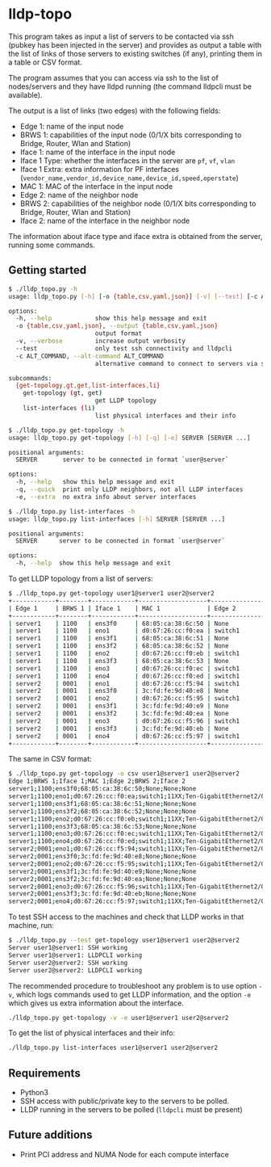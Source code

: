 # lldp-topo

This program takes as input a list of servers to be contacted via ssh (pubkey has been injected in the server) and provides as output a table with the list of links of those servers to existing switches (if any), printing them in a table or CSV format.

The program assumes that you can access via ssh to the list of nodes/servers and they have lldpd running (the command lldpcli must be available).

The output is a list of links (two edges) with the following fields:

- Edge 1: name of the input node
- BRWS 1: capabilities of the input node (0/1/X bits corresponding to Bridge, Router, Wlan and Station)
- Iface 1: name of the interface in the input node
- Iface 1 Type: whether the interfaces in the server are `pf`, `vf`, `vlan`
- Iface 1 Extra: extra information for PF interfaces (`vendor_name,vendor_id,device_name,device_id,speed,operstate`)
- MAC 1: MAC of the interface in the input node
- Edge 2: name of the neighbor node
- BRWS 2: capabilities of the neighbor node (0/1/X bits corresponding to Bridge, Router, Wlan and Station)
- Iface 2: name of the interface in the neighbor node

The information about iface type and iface extra is obtained from the server, running some commands.

## Getting started

```bash
$ ./lldp_topo.py -h
usage: lldp_topo.py [-h] [-o {table,csv,yaml,json}] [-v] [--test] [-c ALT_COMMAND] {get-topology,gt,get,list-interfaces,li} ...

options:
  -h, --help            show this help message and exit
  -o {table,csv,yaml,json}, --output {table,csv,yaml,json}
                        output format
  -v, --verbose         increase output verbosity
  --test                only test ssh connectivity and lldpcli
  -c ALT_COMMAND, --alt-command ALT_COMMAND
                        alternative command to connect to servers via ssh, e.g. `juju ssh`

subcommands:
  {get-topology,gt,get,list-interfaces,li}
    get-topology (gt, get)
                        get LLDP topology
    list-interfaces (li)
                        list physical interfaces and their info

$ ./lldp_topo.py get-topology -h
usage: lldp_topo.py get-topology [-h] [-q] [-e] SERVER [SERVER ...]

positional arguments:
  SERVER       server to be connected in format `user@server`

options:
  -h, --help   show this help message and exit
  -q, --quick  print only LLDP neighbors, not all LLDP interfaces
  -e, --extra  no extra info about server interfaces

$ ./lldp_topo.py list-interfaces -h
usage: lldp_topo.py list-interfaces [-h] SERVER [SERVER ...]

positional arguments:
  SERVER      server to be connected in format `user@server`

options:
  -h, --help  show this help message and exit

```

To get LLDP topology from a list of servers:

```bash
$ ./lldp_topo.py get-topology user1@server1 user2@server2
+------------+--------+------------+-------------------+----------------+--------+---------------------------+
| Edge 1     | BRWS 1 | Iface 1    | MAC 1             | Edge 2         | BRWS 2 | Iface 2                   |
+------------+--------+------------+-------------------+----------------+--------+---------------------------+
| server1    | 1100   | ens3f0     | 68:05:ca:38:6c:50 | None           | None   | None                      |
| server1    | 1100   | eno1       | d0:67:26:cc:f0:ea | switch1        | 11XX   | Ten-GigabitEthernet2/0/9  |
| server1    | 1100   | ens3f1     | 68:05:ca:38:6c:51 | None           | None   | None                      |
| server1    | 1100   | ens3f2     | 68:05:ca:38:6c:52 | None           | None   | None                      |
| server1    | 1100   | eno2       | d0:67:26:cc:f0:eb | switch1        | 11XX   | Ten-GigabitEthernet2/0/10 |
| server1    | 1100   | ens3f3     | 68:05:ca:38:6c:53 | None           | None   | None                      |
| server1    | 1100   | eno3       | d0:67:26:cc:f0:ec | switch1        | 11XX   | Ten-GigabitEthernet2/0/11 |
| server1    | 1100   | eno4       | d0:67:26:cc:f0:ed | switch1        | 11XX   | Ten-GigabitEthernet2/0/12 |
| server2    | 0001   | eno1       | d0:67:26:cc:f5:94 | switch1        | 11XX   | Ten-GigabitEthernet2/0/5  |
| server2    | 0001   | ens3f0     | 3c:fd:fe:9d:40:e8 | None           | None   | None                      |
| server2    | 0001   | eno2       | d0:67:26:cc:f5:95 | switch1        | 11XX   | Ten-GigabitEthernet2/0/6  |
| server2    | 0001   | ens3f1     | 3c:fd:fe:9d:40:e9 | None           | None   | None                      |
| server2    | 0001   | ens3f2     | 3c:fd:fe:9d:40:ea | None           | None   | None                      |
| server2    | 0001   | eno3       | d0:67:26:cc:f5:96 | switch1        | 11XX   | Ten-GigabitEthernet2/0/7  |
| server2    | 0001   | ens3f3     | 3c:fd:fe:9d:40:eb | None           | None   | None                      |
| server2    | 0001   | eno4       | d0:67:26:cc:f5:97 | switch1        | 11XX   | Ten-GigabitEthernet2/0/8  |
+------------+--------+------------+-------------------+----------------+--------+---------------------------+
```

The same in CSV format:

```bash
$ ./lldp_topo.py get-topology -o csv user1@server1 user2@server2
Edge 1;BRWS 1;Iface 1;MAC 1;Edge 2;BRWS 2;Iface 2
server1;1100;ens3f0;68:05:ca:38:6c:50;None;None;None
server1;1100;eno1;d0:67:26:cc:f0:ea;switch1;11XX;Ten-GigabitEthernet2/0/9
server1;1100;ens3f1;68:05:ca:38:6c:51;None;None;None
server1;1100;ens3f2;68:05:ca:38:6c:52;None;None;None
server1;1100;eno2;d0:67:26:cc:f0:eb;switch1;11XX;Ten-GigabitEthernet2/0/10
server1;1100;ens3f3;68:05:ca:38:6c:53;None;None;None
server1;1100;eno3;d0:67:26:cc:f0:ec;switch1;11XX;Ten-GigabitEthernet2/0/11
server1;1100;eno4;d0:67:26:cc:f0:ed;switch1;11XX;Ten-GigabitEthernet2/0/12
server2;0001;eno1;d0:67:26:cc:f5:94;switch1;11XX;Ten-GigabitEthernet2/0/5
server2;0001;ens3f0;3c:fd:fe:9d:40:e8;None;None;None
server2;0001;eno2;d0:67:26:cc:f5:95;switch1;11XX;Ten-GigabitEthernet2/0/6
server2;0001;ens3f1;3c:fd:fe:9d:40:e9;None;None;None
server2;0001;ens3f2;3c:fd:fe:9d:40:ea;None;None;None
server2;0001;eno3;d0:67:26:cc:f5:96;switch1;11XX;Ten-GigabitEthernet2/0/7
server2;0001;ens3f3;3c:fd:fe:9d:40:eb;None;None;None
server2;0001;eno4;d0:67:26:cc:f5:97;switch1;11XX;Ten-GigabitEthernet2/0/8
```

To test SSH access to the machines and check that LLDP works in that machine, run:

```bash
$ ./lldp_topo.py --test get-topology user1@server1 user2@server2
Server user1@server1: SSH working
Server user1@server1: LLDPCLI working
Server user2@server2: SSH working
Server user2@server2: LLDPCLI working
```

The recommended procedure to troubleshoot any problem is to use option `-v`, which logs commands used to get LLDP information, and the option `-e` which gives us extra information about the interface.

```bash
./lldp_topo.py get-topology -v -e user1@server1 user2@server2
```

To get the list of physical interfaces and their info:

```bash
./lldp_topo.py list-interfaces user1@server1 user2@server2
```

## Requirements

- Python3
- SSH access with public/private key to the servers to be polled.
- LLDP running in the servers to be polled (`lldpcli` must be present)

## Future additions

- Print PCI address and NUMA Node for each compute interface
